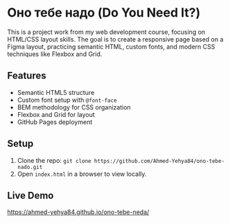 # Оно тебе надо (Do You Need It?)

This is a project work from my web development course, focusing on HTML/CSS layout skills. The goal is to create a responsive page based on a Figma layout, practicing semantic HTML, custom fonts, and modern CSS techniques like Flexbox and Grid.

## Features

- Semantic HTML5 structure
- Custom font setup with `@font-face`
- BEM methodology for CSS organization
- Flexbox and Grid for layout
- GitHub Pages deployment

## Setup

1. Clone the repo: `git clone https://github.com/Ahmed-Yehya84/ono-tebe-nado.git`
2. Open `index.html` in a browser to view locally.

## Live Demo

https://ahmed-yehya84.github.io/ono-tebe-neda/
